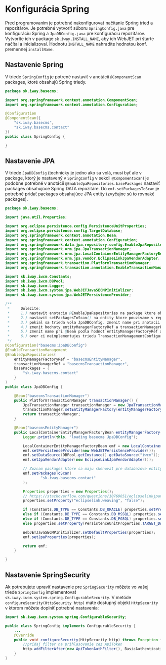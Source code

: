 # Konfigurácia Spring

Pred programovaním je potrebné nakonfigurovať načítanie Spring tried a repozitárov. Je potrebné vytvoriť súboru ```SpringConfig.java``` pre konfiguráciu Spring a ```JpaDBConfig.java``` pre konfiguráciu repozitárov. Vytvoríte ich v package ```sk.iway.INSTALL_NAME```, aby ich WebJET pri štarte načítal a inicializoval. Hodnotu ```INSTALL_NAME``` nahradíte hodnotou konf. premennej ```installName```.

## Nastavenie Spring

V triede ```SpringConfig``` je potrené nastaviť v anotácii ```@ComponentScan``` packages, ktoré obsahujú Spring triedy.

```java
package sk.iway.basecms;

import org.springframework.context.annotation.ComponentScan;
import org.springframework.context.annotation.Configuration;

@Configuration
@ComponentScan({
    "sk.iway.basecms",
    "sk.iway.basecms.contact"
})
public class SpringConfig {

}
```

## Nastavenie JPA

V triede ```JpaDBConfig``` (technicky je jedno ako sa volá, musí byť ale v package, ktorý je nastavený v ```SpringConfig``` v sekcii ```@ComponentScan```) je podobne potrebné v anotácii ```@EnableJpaRepositories.basePackages``` nastaviť packages obsahujúce Spring DATA repozitáre. Do ```emf.setPackagesToScan``` je potrebné pridať packages obsahujúce JPA entity (zvyčajne sú to rovnaké packages).

```java
package sk.iway.basecms;

import java.util.Properties;

import org.eclipse.persistence.config.PersistenceUnitProperties;
import org.eclipse.persistence.config.TargetDatabase;
import org.springframework.context.annotation.Bean;
import org.springframework.context.annotation.Configuration;
import org.springframework.data.jpa.repository.config.EnableJpaRepositories;
import org.springframework.orm.jpa.JpaTransactionManager;
import org.springframework.orm.jpa.LocalContainerEntityManagerFactoryBean;
import org.springframework.orm.jpa.vendor.EclipseLinkJpaVendorAdapter;
import org.springframework.transaction.PlatformTransactionManager;
import org.springframework.transaction.annotation.EnableTransactionManagement;

import sk.iway.iwcm.Constants;
import sk.iway.iwcm.DBPool;
import sk.iway.iwcm.Logger;
import sk.iway.iwcm.system.jpa.WebJETJavaSECMPInitializer;
import sk.iway.iwcm.system.jpa.WebJETPersistenceProvider;

/**
 *     Dolezite:
 *     1.) nastavit anotaciu @EnableJpaRepositories na package ktore obsahuju @Repository
 *     2.) nastavit setPackagesToScan() na entity ktore pouzivame v repozitaroch
 *     3.) pokial sa trieda vola JpaDBConfig, zmenit name pri anotacii @Configuration, musi byt jedinecny
 *     4.) zmenit hodnoty entityManagerFactoryRef a transactionManagerRef, musia byt jedinecne
 *     5.) zmenit name pri @Bean podla hodnot entityManagerFactoryRef a transactionManagerRef
 *     6.) over ci neimplementujes triedu TransactionManagementConfigurer - to dat prec spolu aj s @Override metody annotationDrivenTransactionManager
 */
@Configuration("basecms:JpaDBConfig")
@EnableTransactionManagement
@EnableJpaRepositories(
    entityManagerFactoryRef = "basecmsEntityManager",
    transactionManagerRef = "basecmsTransactionManager",
    basePackages = {
        "sk.iway.basecms.contact"
    }
)
public class JpaDBConfig {

    @Bean("basecmsTransactionManager")
    public PlatformTransactionManager transactionManager() {
        JpaTransactionManager transactionManager = new JpaTransactionManager();
        transactionManager.setEntityManagerFactory(entityManagerFactory().getObject());
        return transactionManager;
    }

    @Bean("basecmsEntityManager")
    public LocalContainerEntityManagerFactoryBean entityManagerFactory() {
        Logger.println(this, "loading basecms JpaDBConfig");

        LocalContainerEntityManagerFactoryBean emf = new LocalContainerEntityManagerFactoryBean();
        emf.setPersistenceProvider(new WebJETPersistenceProvider());
        emf.setDataSource(DBPool.getInstance().getDataSource("iwcm"));
        emf.setJpaVendorAdapter(new EclipseLinkJpaVendorAdapter());

        // Zoznam packages ktore sa maju skenovat pre databazove entity/DAO !!
        emf.setPackagesToScan(
                "sk.iway.basecms.contact"
        );

        Properties properties = new Properties();
        // https://stackoverflow.com/questions/10769051/eclipselinkjpavendoradapter-instead-of-hibernatejpavendoradapter-issue
        properties.setProperty("eclipselink.weaving", "false");

        if (Constants.DB_TYPE == Constants.DB_ORACLE) properties.setProperty(PersistenceUnitProperties.TARGET_DATABASE, TargetDatabase.Oracle);
        else if (Constants.DB_TYPE == Constants.DB_MSSQL) properties.setProperty(PersistenceUnitProperties.TARGET_DATABASE, TargetDatabase.SQLServer);
        else if (Constants.DB_TYPE == Constants.DB_PGSQL) properties.setProperty(PersistenceUnitProperties.TARGET_DATABASE, TargetDatabase.PostgreSQL);
        else properties.setProperty(PersistenceUnitProperties.TARGET_DATABASE, TargetDatabase.MySQL);

        WebJETJavaSECMPInitializer.setDefaultProperties(properties);
        emf.setJpaProperties(properties);

        return emf;
    }

}
```

## Nastavenie SpringSecurity

Ak potrebujete upraviť nastavenie pre ```SpringSecurity``` môžete vo vašej triede ```SpringConfig``` implementovať ```sk.iway.iwcm.system.spring.ConfigurableSecurity```. V metóde ```configureSecurity(HttpSecurity http)``` máte dostupný objekt ```HttpSecurity``` v ktorom môžete doplniť potrebné nastavenia:

```java
import sk.iway.iwcm.system.spring.ConfigurableSecurity;

public class SpringConfig implements ConfigurableSecurity {
    ...
    @Override
    public void configureSecurity(HttpSecurity http) throws Exception {
        //pridaj filter na prihlasovanie cez ApiToken
        http.addFilterAfter(new ApiTokenAuthFilter(), BasicAuthenticationFilter.class);
    }
}
```